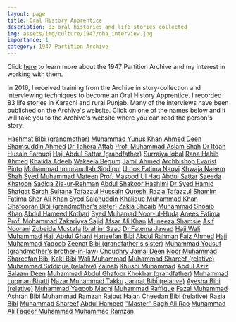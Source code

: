 ```yaml
---
layout: page
title: Oral History Apprentice
description: 83 oral histories and life stories collected
img: assets/img/culture/1947/oha_interview.jpg
importance: 1
category: 1947 Partition Archive
---
```


Click <a href="/culture/1947_info/">here</a> to learn more about the 1947 Partition Archive and my interest in working with them. 

In 2016, I received training from the Archive in story-collection and interviewing techniques to become an Oral History Apprentice. I recorded 83 life stories in Karachi and rural Punjab. Many of the interviews have been published on the Archive's website. Click on one of the names below and it will take you to the Archive's website where you can read the person's story.

<div class="row">
    <div class="col-sm mt-3 mt-md-0">
        <a href="https://www.1947partitionarchive.org/story/2225" target="_blank"
            class="btn" button="1">
            Hashmat Bibi (grandmother)</a>
        <a href="https://www.1947partitionarchive.org/story/2302" target="_blank"
            class="btn" button="2">
            Muhammad Yunus Khan</a>
        <a href="https://www.1947partitionarchive.org/story/2342" target="_blank"
            class="btn" button="3">
            Ahmed Deen</a>
        <a href="https://www.1947partitionarchive.org/story/2304" target="_blank"
            class="btn" button="4">
            Shamsuddin Ahmed</a>
        <a href="https://www.1947partitionarchive.org/story/2350" target="_blank"
            class="btn" button="5">
            Dr Tahera Aftab</a>
        <a href="https://www.1947partitionarchive.org/story/2355" target="_blank"
            class="btn" button="6">
            Prof. Muhammad Aslam Shah</a>
        <a href="https://www.1947partitionarchive.org/story/2360" target="_blank"
            class="btn" button="7">
            Dr Itqan Husain Farouqi</a>
        <a href="https://www.1947partitionarchive.org/story/2386" target="_blank"
            class="btn" button="8">
            Haji Abdul Sattar (grandfather)</a>
        <a href="https://www.1947partitionarchive.org/story/2395" target="_blank"
            class="btn" button="9">
            Surraiya Iqbal</a>
        <a href="https://www.1947partitionarchive.org/story/2513" target="_blank"
            class="btn" button="10">
            Rana Habib Ahmed</a>
        <a href="https://www.1947partitionarchive.org/story/2474" target="_blank"
            class="btn" button="11">
            Khalida Adeeb</a>
        <a href="https://www.1947partitionarchive.org/story/2506" target="_blank"
            class="btn" button="12">
            Wakeela Begum</a>
        <a href="https://www.1947partitionarchive.org/story/2656" target="_blank"
            class="btn" button="13">
            Jamil Ahmed</a>
        <a href="https://www.1947partitionarchive.org/story/2476" target="_blank"
            class="btn" button="14">
            Archbishop Evarist Pinto</a>
        <a href="https://www.1947partitionarchive.org/story/2549" target="_blank"
            class="btn" button="15">
            Mohammad Immranullah Siddiqui</a>
        <a href="https://www.1947partitionarchive.org/story/2498" target="_blank"
            class="btn" button="16">
            Uroos Fatima Naqvi</a>
        <a href="https://www.1947partitionarchive.org/story/2449" target="_blank"
            class="btn" button="17">
            Khwaja Naeem Shah</a>
        <a href="https://www.1947partitionarchive.org/story/2450" target="_blank"
            class="btn" button="18">
            Syed Muhammad Mateen</a>
        <a href="https://www.1947partitionarchive.org/story/2468" target="_blank"
            class="btn" button="19">
            Prof. Masood Ul Haq</a>
        <a href="https://www.1947partitionarchive.org/story/2471" target="_blank"
            class="btn" button="20">
            Abdul Sattar</a>
        <a href="https://www.1947partitionarchive.org/story/2829" target="_blank"
            class="btn" button="21">
            Saeeda Khatoon</a>
        <a href="https://www.1947partitionarchive.org/story/2489" target="_blank"
            class="btn" button="22">
            Sadiqa Zia-ur-Rehman</a>
        <a href="https://www.1947partitionarchive.org/story/2497" target="_blank"
            class="btn" button="23">
            Abdul Shakoor Hashimi</a>
        <a href="https://www.1947partitionarchive.org/story/2494" target="_blank"
            class="btn" button="24">
            Dr Syed Hamid Shafqat</a>
        <a href="https://www.1947partitionarchive.org/story/2508" target="_blank"
            class="btn" button="25">
            Sarah Sultana</a>
        <a href="https://www.1947partitionarchive.org/story/2524" target="_blank"
            class="btn" button="26">
            Tafazzul Hussain Qureshi</a>
        <a href="https://www.1947partitionarchive.org/story/2511" target="_blank"
            class="btn" button="27">
            Razia Tafazzul</a>
        <a href="https://www.1947partitionarchive.org/story/2515" target="_blank"
            class="btn" button="28">
            Shamim Fatima</a>
        <a href="https://www.1947partitionarchive.org/story/2521" target="_blank"
            class="btn" button="29">
            Sher Ali Khan</a>
        <a href="https://www.1947partitionarchive.org/story/2595" target="_blank"
            class="btn" button="30">
            Syed Salahuddin</a>
        <a href="https://www.1947partitionarchive.org/story/2533" target="_blank"
            class="btn" button="31">
            Khalique Muhammad Khan</a>
        <a href="https://www.1947partitionarchive.org/story/2531" target="_blank"
            class="btn" button="32">
            Ghafooran Bibi (grandmother's sister)</a>
        <a href="https://www.1947partitionarchive.org/story/2574" target="_blank"
            class="btn" button="33">
            Zakia Shoaib</a>
        <a href="https://www.1947partitionarchive.org/story/2600" target="_blank"
            class="btn" button="34">
            Muhammad Shoaib Khan</a>
        <a href="https://www.1947partitionarchive.org/story/2596" target="_blank"
            class="btn" button="35">
            Abdul Hameed Kothari</a>
        <a href="https://www.1947partitionarchive.org/story/2631" target="_blank"
            class="btn" button="36">
            Syed Muhamad Noor-ul-Huda</a>
        <a href="https://www.1947partitionarchive.org/story/2742" target="_blank"
            class="btn" button="37">
            Anees Fatima</a>
        <a href="https://www.1947partitionarchive.org/story/2741" target="_blank"
            class="btn" button="38">
            Prof. Mohammad Zakariyya Sajid</a>
        <a href="https://www.1947partitionarchive.org/story/2845" target="_blank"
            class="btn" button="39">
            Afsar Ali Khan</a>
        <a href="https://www.1947partitionarchive.org/story/3097" target="_blank"
            class="btn" button="40">
            Muneeza Shamsie</a>
        <a href="https://www.1947partitionarchive.org/story/2800" target="_blank"
            class="btn" button="41">
            Asif Noorani</a>
        <a href="https://www.1947partitionarchive.org/story/2761" target="_blank"
            class="btn" button="42">
            Zubeida Mustafa</a>
        <a href="https://www.1947partitionarchive.org/story/3096" target="_blank"
            class="btn" button="43">
            Ibrahim Saad</a>
        <a href="https://www.1947partitionarchive.org/story/3530" target="_blank"
            class="btn" button="44">
            Dr Fatema Jawad</a>
        <a href="https://www.1947partitionarchive.org/story/2855" target="_blank"
            class="btn" button="45">
            Haji Wali Muhammad</a>
        <a href="https://www.1947partitionarchive.org/story/2854" target="_blank"
            class="btn" button="46">
            Haji Abdul Ghani</a>
        <a href="https://www.1947partitionarchive.org/story/2871" target="_blank"
            class="btn" button="47">
            Haneefan Bibi</a>
        <a href="https://www.1947partitionarchive.org/story/3588" target="_blank"
            class="btn" button="48">
            Abdul Rahman</a>
        <a href="https://www.1947partitionarchive.org/story/2872" target="_blank"
            class="btn" button="49">
            Faiz Ahmed</a>
        <a href="https://www.1947partitionarchive.org/story/2870" target="_blank"
            class="btn" button="50">
            Haji Muhammad Yaqoob</a>
        <a href="https://www.1947partitionarchive.org/story/3586" target="_blank"
            class="btn" button="51">
            Zeenat Bibi (grandfather's sister)</a>
        <a href="https://www.1947partitionarchive.org/story/3262" target="_blank"
            class="btn" button="52">
            Muhammad Yousuf (grandmother's brother-in-law)</a>
        <a href="https://www.1947partitionarchive.org/story/2869" target="_blank"
            class="btn" button="53">
            Choudhry Jamal Deen</a>
        <a href="https://www.1947partitionarchive.org/story/2881" target="_blank"
            class="btn" button="54">
            Noor Muhammad</a>
        <a href="https://www.1947partitionarchive.org/story/2874" target="_blank"
            class="btn" button="55">
            Shareefan Bibi</a>
        <a href="https://www.1947partitionarchive.org/story/2882" target="_blank"
            class="btn" button="56">
            Kaki Bibi</a>
        <a href="https://www.1947partitionarchive.org/story/3113" target="_blank"
            class="btn" button="57">
            Wali Muhammad</a>
        <a href="https://www.1947partitionarchive.org/story/3105" target="_blank"
            class="btn" button="58">
            Muhammad Shareef (relative)</a>
        <a href="https://www.1947partitionarchive.org/story/3106" target="_blank"
            class="btn" button="59">
            Muhammad Siddique (relative)</a>
        <a href="https://www.1947partitionarchive.org/story/3107" target="_blank"
            class="btn" button="60">
            Zainab</a>
        <a href="https://www.1947partitionarchive.org/story/3153" target="_blank"
            class="btn" button="61">
            Khushi Muhammad</a>
        <a href="https://www.1947partitionarchive.org/story/3154" target="_blank"
            class="btn" button="62">
            Abdul Aziz</a>
        <a href="https://www.1947partitionarchive.org/story/3115" target="_blank"
            class="btn" button="63">
            Salaam Deen</a>
        <a href="https://www.1947partitionarchive.org/story/3145" target="_blank"
            class="btn" button="64">
            Muhammad Abdul Ghafoor Khokhar (grandfather)</a>
        <a href="https://www.1947partitionarchive.org/story/3148" target="_blank"
            class="btn" button="65">
            Muhammad Luqman Bhatti</a>
        <a href="https://www.1947partitionarchive.org/story/2883" target="_blank"
            class="btn" button="66">
            Nazar Muhammad Takku</a>
        <a href="https://www.1947partitionarchive.org/story/3147" target="_blank"
            class="btn" button="67">
            Jannat Bibi (relative)</a>
        <a href="https://www.1947partitionarchive.org/story/3146" target="_blank"
            class="btn" button="68">
            Ayesha Bibi (relative)</a>
        <a href="https://www.1947partitionarchive.org/story/3149" target="_blank"
            class="btn" button="69">
            Muhammad Yaqoob Machi</a>
        <a href="https://www.1947partitionarchive.org/story/3220" target="_blank"
            class="btn" button="70">
            Muhammad Raffique</a>
        <a href="https://www.1947partitionarchive.org/story/3512" target="_blank"
            class="btn" button="71">
            Fazal Muhammad</a>
        <a href="https://www.1947partitionarchive.org/story/3353" target="_blank"
            class="btn" button="72">
            Ashran Bibi</a>
        <a href="https://www.1947partitionarchive.org/story/3315" target="_blank"
            class="btn" button="73">
            Muhammad Ramzan Rajput</a>
        <a href="https://www.1947partitionarchive.org/story/3455" target="_blank"
            class="btn" button="74">
            Hajan Cheedan Bibi (relative)</a>
        <a href="https://www.1947partitionarchive.org/story/3428" target="_blank"
            class="btn" button="75">
            Razia Bibi</a>
        <a href="https://www.1947partitionarchive.org/story/3369" target="_blank"
            class="btn" button="76">
            Muhammad Shareef</a>
        <a href="https://www.1947partitionarchive.org/story/3420" target="_blank"
            class="btn" button="77">
            Abdul Hameed</a>
        <a href="https://www.1947partitionarchive.org/story/3479" target="_blank"
            class="btn" button="78">
            "Master" Bagh Ali Rao</a>
        <a href="https://www.1947partitionarchive.org/story/3587" target="_blank"
            class="btn" button="79">
            Muhammad Ali</a>
        <a href="https://www.1947partitionarchive.org/story/3429" target="_blank"
            class="btn" button="80">
            Faqeer Muhammad</a>
        <a href="https://www.1947partitionarchive.org/story/3355" target="_blank"
            class="btn" button="81">
            Muhammad Ramzan</a>
    </div>
</div>